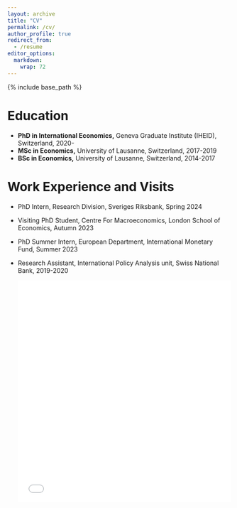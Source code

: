 ```yaml
---
layout: archive
title: "CV"
permalink: /cv/
author_profile: true
redirect_from:
  - /resume
editor_options: 
  markdown: 
    wrap: 72
---
```


{% include base_path %}

# Education

-   **PhD in International Economics,** Geneva Graduate Institute
    (IHEID), Switzerland, 2020-
-   **MSc in Economics,** University of Lausanne, Switzerland, 2017-2019
-   **BSc in Economics,** University of Lausanne, Switzerland, 2014-2017

# Work Experience and Visits

-   PhD Intern, Research Division, Sveriges Riksbank, Spring 2024
-   Visiting PhD Student, Centre For Macroeconomics, London School of
    Economics, Autumn 2023
-   PhD Summer Intern, European Department, International Monetary Fund,
    Summer 2023
-   Research Assistant, International Policy Analysis unit, Swiss
    National Bank, 2019-2020

    <iframe src="/files/Vidahazy_CV.pdf" width="100%" height="500" frameborder="no" border="0" marginwidth="0" marginheight="0">

    </iframe>
